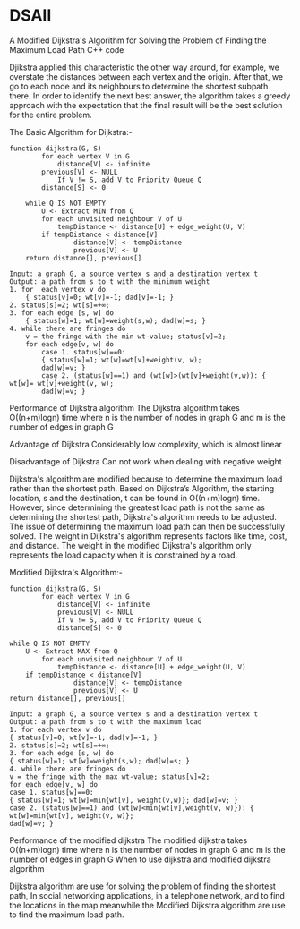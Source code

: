 # DSAII
A Modified Dijkstra's Algorithm for Solving the Problem of Finding the Maximum Load Path C++ code

Djikstra applied this characteristic the other way around, for example, we overstate the distances between each vertex and the origin. After that, we go to each node and its neighbours to determine the shortest subpath there. In order to identify the next best answer, the algorithm takes a greedy approach with the expectation that the final result will be the best solution for the entire problem.

The Basic Algorithm for Dijkstra:-

	function dijkstra(G, S)
    		for each vertex V in G
        		distance[V] <- infinite
       	 	previous[V] <- NULL
        		If V != S, add V to Priority Queue Q
   			distance[S] <- 0
	
    	while Q IS NOT EMPTY
        	U <- Extract MIN from Q
        	for each unvisited neighbour V of U
            	tempDistance <- distance[U] + edge_weight(U, V)
           	if tempDistance < distance[V]
                	distance[V] <- tempDistance
                	previous[V] <- U
    	return distance[], previous[]

    Input: a graph G, a source vertex s and a destination vertex t
	Output: a path from s to t with the minimum weight 
	1. for 	each vertex v do
		{ status[v]=0; wt[v]=-1; dad[v]=-1; } 
	2. status[s]=2; wt[s]=+∞;
	3. for each edge [s, w] do
		{ status[w]=1; wt[w]=weight(s,w); dad[w]=s; }
	4. while there are fringes do
		v = the fringe with the min wt-value; status[v]=2;
		for each edge[v, w] do
			case 1. status[w]==0:
			{ status[w]=1; wt[w]=wt[v]+weight(v, w);
			dad[w]=v; }
			case 2. (status[w]==1) and (wt[w]>(wt[v]+weight(v,w)): { wt[w]= wt[v]+weight(v, w);
			dad[w]=v; }
    
Performance of Dijkstra algorithm
The Dijkstra algorithm takes O((n+m)logn) time where n is the number of nodes in graph G and m is the number of edges in graph G

Advantage of Dijkstra
Considerably low complexity, which is almost linear

Disadvantage of Dijkstra
Can not work when dealing with negative weight

Dijkstra's algorithm are modified because to determine the maximum load rather than the shortest path. Based on Dijkstra’s Algorithm, the starting location, s and the destination, t can be found in O((n+m)logn) time. However, since determining the greatest load path is not the same as determining the shortest path, Dijkstra's algorithm needs to be adjusted. The issue of determining the maximum load path can then be successfully solved. The weight in Dijkstra's algorithm represents factors like time, cost, and distance. The weight in the modified Dijkstra's algorithm only represents the load capacity when it is constrained by a road.

Modified Dijkstra's Algorithm:-

	function dijkstra(G, S)
    		for each vertex V in G
        		distance[V] <- infinite
        		previous[V] <- NULL
        		If V != S, add V to Priority Queue Q
    			distance[S] <- 0
	
   	while Q IS NOT EMPTY
       	U <- Extract MAX from Q
        	for each unvisited neighbour V of U
            	tempDistance <- distance[U] + edge_weight(U, V)
        if tempDistance < distance[V]
                	distance[V] <- tempDistance
                	previous[V] <- U
   	return distance[], previous[]

    Input: a graph G, a source vertex s and a destination vertex t
	Output: a path from s to t with the maximum load 
	1. for each vertex v do
	{ status[v]=0; wt[v]=-1; dad[v]=-1; } 
	2. status[s]=2; wt[s]=+∞;
	3. for each edge [s, w] do
	{ status[w]=1; wt[w]=weight(s,w); dad[w]=s; } 
	4. while there are fringes do
	v = the fringe with the max wt-value; status[v]=2;
	for each edge[v, w] do
	case 1. status[w]==0:
	{ status[w]=1; wt[w]=min{wt[v], weight(v,w)}; dad[w]=v; }
	case 2. (status[w]==1) and (wt[w]<min{wt[v],weight(v, w)}): { wt[w]=min{wt[v], weight(v, w)};
	dad[w]=v; }

Performance of the modified dijkstra
The modified dijkstra takes O((n+m)logn) time where n is the number of nodes in graph G and m is the number of edges in graph G
When to use dijkstra and modified dijkstra algorithm

Dijkstra algorithm are use for solving the problem of finding the shortest path, In social networking applications, in a telephone network, and to find the locations in the map meanwhile the Modified Dijkstra algorithm are use to find the maximum load path.


    
    
